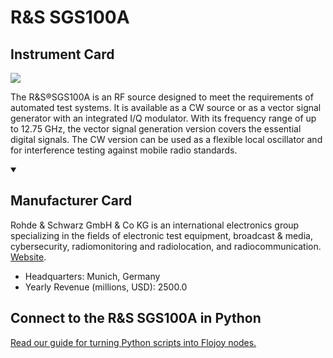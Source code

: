 
# R&S SGS100A

## Instrument Card

<img src="https://v5.airtableusercontent.com/v1/19/19/1691539200000/PsE5uRIrpsTNrwc1zKtsgw/abrPCl3Wt2WnWbpjpZWY2lChqNc91nJyxk3ju5Daut1mXKHQOypZO5A4gBs5sB0yKZxDg8cO7SM6OVQhK4BYdDeLER9ESn8H7um8DPKK-wwORdoi5w9EY9zrUpy6XeyjlU5hvbMDFKp_3VZwWuDV0IcS_JFoOCCHl5kWqFDvI0o/wkRYiZZ7Nrbs8HDa3tfTYI8kVD6uUIzIODd-hbHell0"/>
<p>The R&S®SGS100A is an RF source designed to meet the requirements of automated test systems. It is available as a CW source or as a vector signal generator with an integrated I/Q modulator. With its frequency range of up to 12.75 GHz, the vector signal generation version covers the essential digital signals. The CW version can be used as a flexible local oscillator and for interference testing against mobile radio standards.</p>

<details open>
<summary><h2>Manufacturer Card</h2></summary>

Rohde & Schwarz GmbH & Co KG is an international electronics group specializing in the fields of electronic test equipment, broadcast & media, cybersecurity, radiomonitoring and radiolocation, and radiocommunication. <a href="https://www.rohde-schwarz.com/ca/home_48230.html">Website</a>.

<ul>
  <li>Headquarters: Munich, Germany</li>
  <li>Yearly Revenue (millions, USD): 2500.0</li>
</ul>
</details>

## Connect to the R&S SGS100A in Python

[Read our guide for turning Python scripts into Flojoy nodes.](https://docs.flojoy.ai/custom-nodes/creating-custom-node/)


